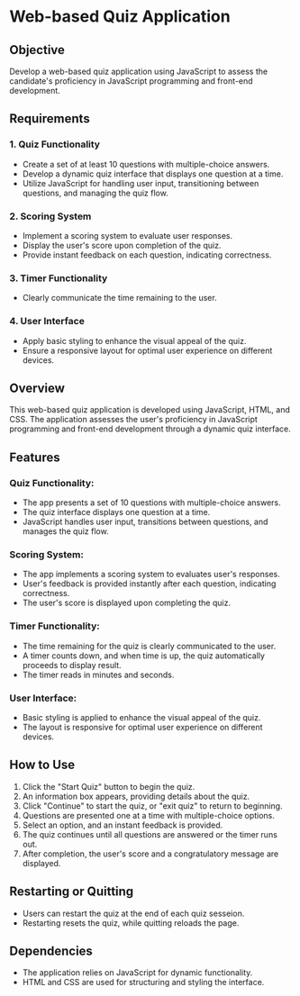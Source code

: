 # Web-based Quiz Application

## Objective
Develop a web-based quiz application using JavaScript to assess the candidate's proficiency in JavaScript programming and front-end development.

## Requirements

### 1. Quiz Functionality
   - Create a set of at least 10 questions with multiple-choice answers.
   - Develop a dynamic quiz interface that displays one question at a time.
   - Utilize JavaScript for handling user input, transitioning between questions, and managing the quiz flow.

### 2. Scoring System
   - Implement a scoring system to evaluate user responses.
   - Display the user's score upon completion of the quiz.
   - Provide instant feedback on each question, indicating correctness.

### 3. Timer Functionality
   - Clearly communicate the time remaining to the user.

### 4. User Interface
   - Apply basic styling to enhance the visual appeal of the quiz.
   - Ensure a responsive layout for optimal user experience on different devices.

## Overview
This web-based quiz application is developed using JavaScript, HTML, and CSS. The application assesses the user's proficiency in JavaScript programming and front-end development through a dynamic quiz interface.

## Features

### Quiz Functionality:
- The app presents a set of 10 questions with multiple-choice answers.
- The quiz interface displays one question at a time.
- JavaScript handles user input, transitions between questions, and manages the quiz flow.

### Scoring System:
- The app implements a scoring system to evaluates user's responses.
- User's feedback is provided instantly after each question, indicating correctness.
- The user's score is displayed upon completing the quiz.

### Timer Functionality:
- The time remaining for the quiz is clearly communicated to the user.
- A timer counts down, and when time is up, the quiz automatically proceeds to display result.
- The timer reads in minutes and seconds.

### User Interface:
- Basic styling is applied to enhance the visual appeal of the quiz.
- The layout is responsive for optimal user experience on different devices.

## How to Use
1. Click the "Start Quiz" button to begin the quiz.
2. An information box appears, providing details about the quiz.
3. Click "Continue" to start the quiz, or "exit quiz" to return to beginning.
4. Questions are presented one at a time with multiple-choice options.
5. Select an option, and an instant feedback is provided.
6. The quiz continues until all questions are answered or the timer runs out.
7. After completion, the user's score and a congratulatory message are displayed.

## Restarting or Quitting
- Users can restart the quiz at the end of each quiz sesseion.
- Restarting resets the quiz, while quitting reloads the page.

## Dependencies
- The application relies on JavaScript for dynamic functionality.
- HTML and CSS are used for structuring and styling the interface.
